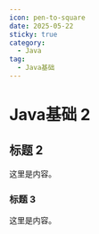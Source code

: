 ```yaml
---
icon: pen-to-square
date: 2025-05-22
sticky: true
category:
  - Java
tag:
  - Java基础
---
```


# Java基础 2

## 标题 2

这里是内容。

### 标题 3

这里是内容。

